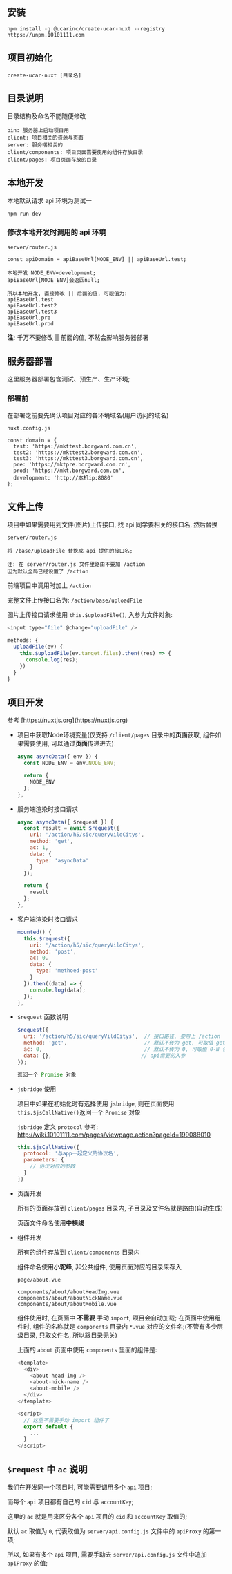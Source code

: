 ## 安装

```
npm install -g @ucarinc/create-ucar-nuxt --registry https://unpm.10101111.com
```

## 项目初始化

```
create-ucar-nuxt [目录名]
```

## 目录说明

目录结构及命名不能随便修改

```
bin: 服务器上启动项目用
client: 项目相关的资源与页面
server: 服务端相关的
client/components: 项目页面需要使用的组件存放目录
client/pages: 项目页面存放的目录
```

## 本地开发

本地默认请求 api 环境为测试一

```
npm run dev
```

### 修改本地开发时调用的 api 环境
```
server/router.js

const apiDomain = apiBaseUrl[NODE_ENV] || apiBaseUrl.test;

本地开发 NODE_ENV=development;
apiBaseUrl[NODE_ENV]会返回null;

所以本地开发, 直接修改 || 后面的值, 可取值为:
apiBaseUrl.test
apiBaseUrl.test2
apiBaseUrl.test3
apiBaseUrl.pre
apiBaseUrl.prod
```

**注:** 千万不要修改 || 前面的值, 不然会影响服务器部署

## 服务器部署

这里服务器部署包含测试、预生产、生产环境;

### 部署前

在部署之前要先确认项目对应的各环境域名(用户访问的域名)

```
nuxt.config.js

const domain = {
  test: 'https://mkttest.borgward.com.cn',
  test2: 'https://mkttest2.borgward.com.cn',
  test3: 'https://mkttest3.borgward.com.cn',
  pre: 'https://mktpre.borgward.com.cn',
  prod: 'https://mkt.borgward.com.cn',
  development: 'http://本机ip:8080'
};
```

## 文件上传

项目中如果需要用到文件(图片)上传接口, 找 api 同学要相关的接口名, 然后替换
```
server/router.js

将 /base/uploadFile 替换成 api 提供的接口名;

注: 在 server/router.js 文件里路由不要加 /action
因为默认全局已经设置了 /action
```
前端项目中调用时加上 `/action`

完整文件上传接口名为: `/action/base/uploadFile`

图片上传接口请求使用 `this.$uploadFile()`, 入参为文件对象:
```js
<input type="file" @change="uploadFile" />

methods: {
  uploadFile(ev) {
    this.$uploadFile(ev.target.files).then((res) => {
      console.log(res);
    })
  }
}
```

## 项目开发

参考 [https://nuxtjs.org](https://nuxtjs.org)

- 项目中获取Node环境变量(仅支持 `/client/pages` 目录中的**页面**获取, 组件如果需要使用, 可以通过**页面**传递进去)
  ```js
  async asyncData({ env }) {
    const NODE_ENV = env.NODE_ENV;

    return {
      NODE_ENV
    };
  },
  ```

- 服务端渲染时接口请求
  ```js
  async asyncData({ $request }) {
    const result = await $request({
      uri: '/action/h5/sic/queryVildCitys',
      method: 'get',
      ac: 1,
      data: {
        type: 'asyncData'
      }
    });

    return {
      result
    };
  },
  ```
- 客户端渲染时接口请求
  ```js
  mounted() {
    this.$request({
      uri: '/action/h5/sic/queryVildCitys',
      method: 'post',
      ac: 0,
      data: {
        type: 'methoed-post'
      }
    }).then((data) => {
      console.log(data);
    });
  },
  ```
- `$request` 函数说明
  ```js
  $request({
    uri: '/action/h5/sic/queryVildCitys',  // 接口路径, 要带上 /action
    method: 'get',                         // 默认不传为 get, 可取值 get | post
    ac: 0,                                 // 默认不传为 0, 可取值 0-N 任意数字, 稍后说明 ac 的作用
    data: {},                             // api需要的入参
  });

  返回一个 Promise 对象
  ```
- `jsbridge` 使用

  项目中如果在初始化时有选择使用 `jsbridge`, 则在页面使用 `this.$jsCallNative()`返回一个 `Promise` 对象

  `jsbridge` 定义 `protocol` 参考: http://wiki.10101111.com/pages/viewpage.action?pageId=199088010


  ```js
  this.$jsCallNative({
    protocol: '与app一起定义的协议名',
    parameters: {
      // 协议对应的参数
    }
  })
  ```
- 页面开发

  所有的页面存放到 `client/pages` 目录内, 子目录及文件名就是路由(自动生成)

  页面文件命名使用**中横线**

- 组件开发

  所有的组件存放到 `client/components` 目录内

  组件命名使用**小驼峰**, 非公共组件, 使用页面对应的目录来存入
  ```
  page/about.vue

  components/about/aboutHeadImg.vue
  components/about/aboutNickName.vue
  components/about/aboutMobile.vue
  ```

  组件使用时, 在页面中 **不需要** 手动 `import`, 项目会自动加载;
  在页面中使用组件时, 组件的名称就是 `components` 目录内 `*.vue` 对应的文件名;(不管有多少层级目录, 只取文件名, 所以跟目录无关)

  上面的 `about` 页面中使用 `components` 里面的组件是:

  ```js
  <template>
    <div>
      <about-head-img />
      <about-nick-name />
      <about-mobile />
    </div>
  </template>

  <script>
    // 这里不需要手动 import 组件了
    export default {
      ...
    }
  </script>
  ```

## `$request` 中 `ac` 说明

我们在开发同一个项目时, 可能需要调用多个 `api` 项目;

而每个 `api` 项目都有自己的 `cid` 与 `accountKey`;

这里的 `ac` 就是用来区分各个 `api` 项目的 `cid` 和 `accountKey` 取值的;

默认 `ac` 取值为 `0`, 代表取值为 `server/api.config.js` 文件中的 `apiProxy` 的第一项;

所以, 如果有多个 `api` 项目, 需要手动去 `server/api.config.js` 文件中追加 `apiProxy` 的值;